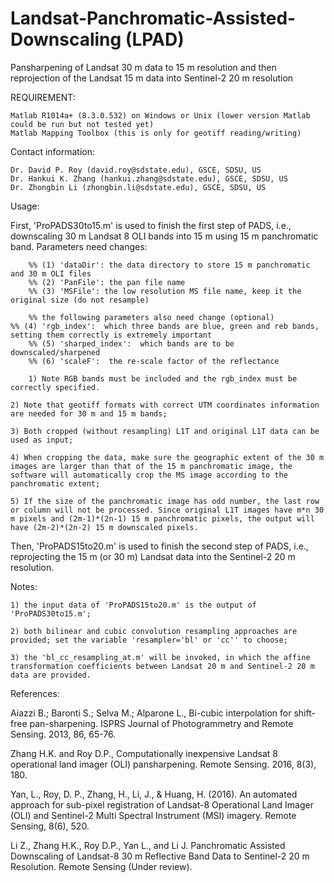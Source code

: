 # Landsat-Panchromatic-Assisted-Downscaling (LPAD)
Pansharpening of Landsat 30 m data to 15 m resolution and then reprojection of the Landsat 15 m data into Sentinel-2 20 m resolution

REQUIREMENT:

	Matlab R1014a+ (8.3.0.532) on Windows or Unix (lower version Matlab could be run but not tested yet)
	Matlab Mapping Toolbox (this is only for geotiff reading/writing)

Contact information:

	Dr. David P. Roy (david.roy@sdstate.edu), GSCE, SDSU, US
	Dr. Hankui K. Zhang (hankui.zhang@sdstate.edu), GSCE, SDSU, US
	Dr. Zhongbin Li (zhongbin.li@sdstate.edu), GSCE, SDSU, US

Usage:

First, 'ProPADS30to15.m' is used to finish the first step of PADS, i.e., downscaling 30 m Landsat 8 OLI bands into 15 m using 15 m panchromatic band. Parameters need changes: 

    	%% (1) 'dataDir': the data directory to store 15 m panchromatic and 30 m OLI files
    	%% (2) 'PanFile': the pan file name
    	%% (3) 'MSFile': the low resolution MS file name, keep it the original size (do not resample)
    
    	%% the following parameters also need change (optional)
   	%% (4) 'rgb_index':  which three bands are blue, green and reb bands, setting them correctly is extremely important 
    	%% (5) 'sharped_index':  which bands are to be downscaled/sharpened 
    	%% (6) 'scaleF':  the re-scale factor of the reflectance 
	
    	1) Note RGB bands must be included and the rgb_index must be correctly specified.
	
	2) Note that geotiff formats with correct UTM coordinates information are needed for 30 m and 15 m bands;

	3) Both cropped (without resampling) L1T and original L1T data can be used as input;

	4) When cropping the data, make sure the geographic extent of the 30 m images are larger than that of the 15 m panchromatic image, the software will automatically crop the MS image according to the panchromatic extent; 

	5) If the size of the panchromatic image has odd number, the last row or column will not be processed. Since original L1T images have m*n 30 m pixels and (2m-1)*(2n-1) 15 m panchromatic pixels, the output will have (2m-2)*(2n-2) 15 m downscaled pixels.


Then, 'ProPADS15to20.m' is used to finish the second step of PADS, i.e., reprojecting the 15 m (or 30 m) Landsat data into the Sentinel-2 20 m resolution.

Notes:

	1) the input data of 'ProPADS15to20.m' is the output of 'ProPADS30to15.m';
	
	2) both bilinear and cubic convolution resampling approaches are provided; set the variable 'resampler='bl' or 'cc'' to choose;
	
	3) the 'bl_cc_resampling_at.m' will be invoked, in which the affine transformation coefficients between Landsat 20 m and Sentinel-2 20 m data are provided.  


References:

Aiazzi B.; Baronti S.; Selva M.; Alparone L., Bi-cubic interpolation for shift-free pan-sharpening. ISPRS Journal of Photogrammetry and Remote Sensing. 2013, 86, 65-76.

Zhang H.K. and Roy D.P., Computationally inexpensive Landsat 8 operational land imager (OLI) pansharpening. Remote Sensing. 2016, 8(3), 180.

Yan, L., Roy, D. P., Zhang, H., Li, J., & Huang, H. (2016). An automated approach for sub-pixel registration of Landsat-8 Operational Land Imager (OLI) and Sentinel-2 Multi Spectral Instrument (MSI) imagery. Remote Sensing, 8(6), 520.

Li Z., Zhang H.K., Roy D.P., Yan L., and Li J. Panchromatic Assisted Downscaling of Landsat-8 30 m Reflective Band Data to Sentinel-2 20 m Resolution. Remote Sensing (Under review).
